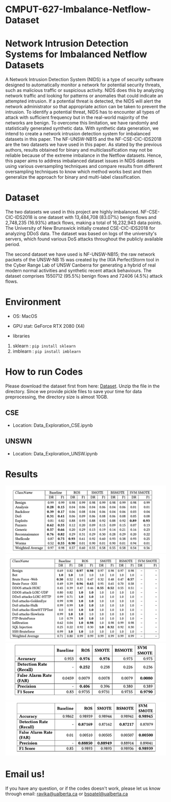# CMPUT-627-Imbalance-Netflow-Dataset
# Network Intrusion Detection Systems for Imbalanced Netflow Datasets
A Network Intrusion Detection System (NIDS) is a type of security software designed to automatically monitor a network for potential security threats, such as malicious traffic or suspicious activity. NIDS does this by analyzing network traffic and looking for patterns or anomalies that could indicate an attempted intrusion. If a potential threat is detected, the NIDS will alert the network administrator so that appropriate action can be taken to prevent the intrusion. To identify a potential threat, NIDS has to encounter all types of attack with sufficient frequency but in the real-world majority of the networks are benign. To overcome this limitation, we have randomly and statistically generated synthetic data.  With synthetic data generation, we intend to create a network intrusion detection system for imbalanced datasets in this paper. The NF-UNSW-NB15 and the NF-CSE-CIC-IDS2018 are the two datasets we have used in this paper. As stated by the previous authors, results obtained for binary and multiclassification may not be reliable because of the extreme imbalance in the Netflow datasets. Hence, this paper aims to address imbalanced dataset issues in NIDS datasets using various oversampling techniques and compare results from different oversampling techniques to know which method works best and then generalize the approach for binary and multi-label classification.

# Dataset
The two datasets we used in this project are highly imbalanced. NF-CSE-CIC-IDS2018 is one dataset with 13,484,708 (83.07\%) benign flows and 2,748,235 (16.93\%) attack flows, making a total of 16,232,943 data points. The University of New Brunswick initially created CSE-CIC-IDS2018 for analyzing DDoS data. The dataset was based on logs of the university's servers, which found various DoS attacks throughout the publicly available period. 

The second dataset we have used is NF-UNSW-NB15; the raw network packets of the UNSW-NB 15 was created by the IXIA PerfectStorm tool in the Cyber Range Lab of UNSW Canberra for generating a hybrid of real modern normal activities and synthetic recent attack behaviours. The dataset comprises 1550712 (95.5\%) benign flows and 72406 (4.5\%) attack flows.


# Environment

* OS: MacOS

* GPU stat: GeForce RTX 2080 (X4)

* libraries
1. sklearn : `pip install sklearn`
2. imblearn : `pip install imblearn` 

# How to run Codes

Please download the dataset first from here: [Dataset](https://drive.google.com/drive/u/2/folders/1imI_SEXWZSwZhmjqczKx-_HGQKjYCO5w). Unzip the file in the directory. Since we provide pickle files to save your time for data preprocessing, the directory size is almost 10GB.

## CSE
* Location: Data_Exploration_CSE.ipynb

## UNSWN
* Location: Data_Exploration_UNSW.ipynb


# Results

![](/result_01.png)
![](/result_02.png)
![](/result_03.png)
![](/result_04.png)

# Email us!

If you have any question, or if the codes doesn't work, please let us know through email: ravika@ualberta.ca or bspatel@ualberta.ca
